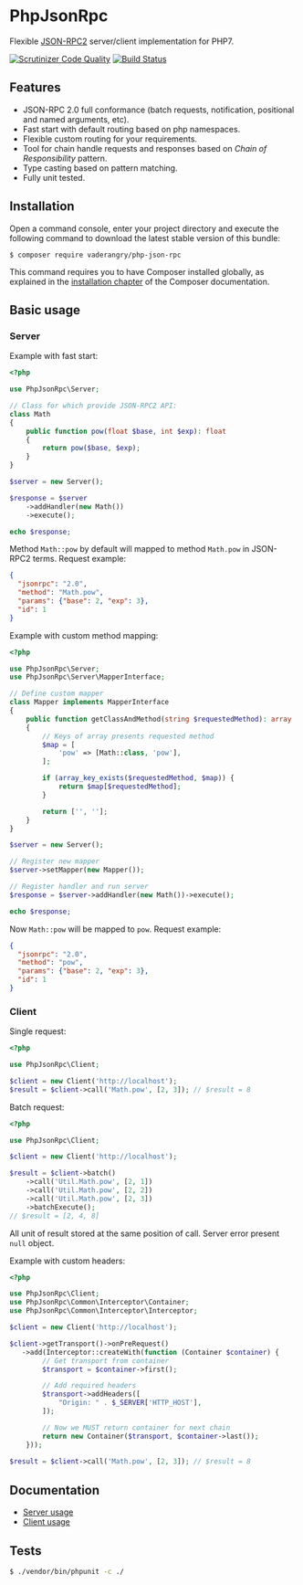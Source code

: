 # PhpJsonRpc

Flexible [JSON-RPC2](http://www.jsonrpc.org/specification) server/client implementation for PHP7.

[![Scrutinizer Code Quality](https://scrutinizer-ci.com/g/vaderangry/PhpJsonRpc/badges/quality-score.png?b=master)](https://scrutinizer-ci.com/g/vaderangry/PhpJsonRpc/?branch=master)
[![Build Status](https://travis-ci.org/vaderangry/PhpJsonRpc.svg?branch=master)](https://travis-ci.org/vaderangry/PhpJsonRpc)

## Features

 - JSON-RPC 2.0 full conformance (batch requests, notification, positional and named arguments, etc)​.
 - Fast start with default routing based on php namespaces.
 - Flexible custom routing for your requirements.
 - Tool for chain handle requests and responses based on *Chain of Responsibility* pattern.
 - Type casting based on pattern matching.
 - Fully unit tested.

## Installation

Open a command console, enter your project directory and execute the following command to download the latest stable version of this bundle:

```console
$ composer require vaderangry/php-json-rpc
```

This command requires you to have Composer installed globally, as explained in the [installation chapter](https://getcomposer.org/doc/00-intro.md) of the Composer documentation.

## Basic usage

### Server

Example with fast start:
```php
<?php

use PhpJsonRpc\Server;

// Class for which provide JSON-RPC2 API:
class Math
{
    public function pow(float $base, int $exp): float
    {
        return pow($base, $exp);
    }
}

$server = new Server();

$response = $server
    ->addHandler(new Math())
    ->execute();

echo $response;
```

Method `Math::pow` by default will mapped to method `Math.pow` in JSON-RPC2 terms. Request example:
```json
{
  "jsonrpc": "2.0", 
  "method": "Math.pow", 
  "params": {"base": 2, "exp": 3}, 
  "id": 1
}
```

Example with custom method mapping:

```php
<?php

use PhpJsonRpc\Server;
use PhpJsonRpc\Server\MapperInterface;

// Define custom mapper
class Mapper implements MapperInterface
{
    public function getClassAndMethod(string $requestedMethod): array
    {
        // Keys of array presents requested method
        $map = [
            'pow' => [Math::class, 'pow'],
        ];

        if (array_key_exists($requestedMethod, $map)) {
            return $map[$requestedMethod];
        }

        return ['', ''];
    }
}

$server = new Server();

// Register new mapper
$server->setMapper(new Mapper());

// Register handler and run server
$response = $server->addHandler(new Math())->execute();

echo $response;
```

Now `Math::pow` will be mapped to `pow`. Request example:
```json
{
  "jsonrpc": "2.0", 
  "method": "pow", 
  "params": {"base": 2, "exp": 3}, 
  "id": 1
}
```

### Client

Single request:
```php
<?php

use PhpJsonRpc\Client;

$client = new Client('http://localhost');
$result = $client->call('Math.pow', [2, 3]); // $result = 8
```

Batch request:
```php
<?php

use PhpJsonRpc\Client;

$client = new Client('http://localhost');

$result = $client->batch()
    ->call('Util.Math.pow', [2, 1])
    ->call('Util.Math.pow', [2, 2])
    ->call('Util.Math.pow', [2, 3])
    ->batchExecute();
// $result = [2, 4, 8]
```
All unit of result stored at the same position of call. Server error present `null` object.

Example with custom headers:
```php
<?php

use PhpJsonRpc\Client;
use PhpJsonRpc\Common\Interceptor\Container;
use PhpJsonRpc\Common\Interceptor\Interceptor;

$client = new Client('http://localhost');

$client->getTransport()->onPreRequest()
   ->add(Interceptor::createWith(function (Container $container) {
        // Get transport from container
        $transport = $container->first();

        // Add required headers
        $transport->addHeaders([
            "Origin: " . $_SERVER['HTTP_HOST'],
        ]);

        // Now we MUST return container for next chain
        return new Container($transport, $container->last());
    }));
    
$result = $client->call('Math.pow', [2, 3]); // $result = 8
```

## Documentation

 - [Server usage](doc/01-server-usage.md)
 - [Client usage](doc/02-client-usage.md)

## Tests

```Bash
$ ./vendor/bin/phpunit -c ./
```
